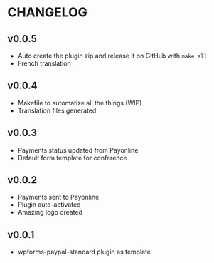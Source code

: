 # CHANGELOG

## v0.0.5
 - Auto create the plugin zip and release it on GitHub with `make all`
 - French translation

## v0.0.4
 - Makefile to automatize all the things (WIP)
 - Translation files generated

## v0.0.3
 - Payments status updated from Payonline 
 - Default form template for conference

## v0.0.2
 - Payments sent to Payonline
 - Plugin auto-activated
 - Amazing logo created

## v0.0.1
 - wpforms-paypal-standard plugin as template